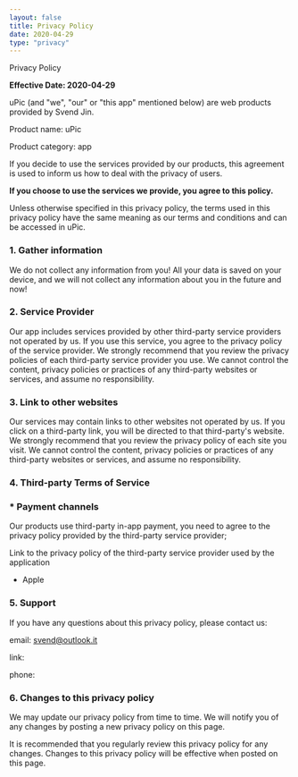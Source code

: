 ```yaml
---
layout: false
title: Privacy Policy
date: 2020-04-29
type: "privacy"
---
```


Privacy Policy

**Effective Date: 2020-04-29**

uPic (and "we", "our" or "this app" mentioned below) are web products provided by Svend Jin.

Product name: uPic

Product category: app

If you decide to use the services provided by our products, this agreement is used to inform us how to deal with the privacy of users.

**If you choose to use the services we provide, you agree to this policy.** 

Unless otherwise specified in this privacy policy, the terms used in this privacy policy have the same meaning as our terms and conditions and can be accessed in uPic.

### 1. Gather information

We do not collect any information from you! All your data is saved on your device, and we will not collect any information about you in the future and now!

### 2. Service Provider

Our app includes services provided by other third-party service providers not operated by us. If you use this service, you agree to the privacy policy of the service provider. We strongly recommend that you review the privacy policies of each third-party service provider you use. We cannot control the content, privacy policies or practices of any third-party websites or services, and assume no responsibility.

### 3. Link to other websites

Our services may contain links to other websites not operated by us. If you click on a third-party link, you will be directed to that third-party's website. We strongly recommend that you review the privacy policy of each site you visit. We cannot control the content, privacy policies or practices of any third-party websites or services, and assume no responsibility.

### 4. Third-party Terms of Service

### * Payment channels

Our products use third-party in-app payment, you need to agree to the privacy policy provided by the third-party service provider;

Link to the privacy policy of the third-party service provider used by the application

- Apple

### 5. Support

If you have any questions about this privacy policy, please contact us:

email: [svend@outlook.it](mailto:svend@outlook.it)

link:

phone:

### 6. Changes to this privacy policy

We may update our privacy policy from time to time. We will notify you of any changes by posting a new privacy policy on this page. 

It is recommended that you regularly review this privacy policy for any changes. Changes to this privacy policy will be effective when posted on this page.
